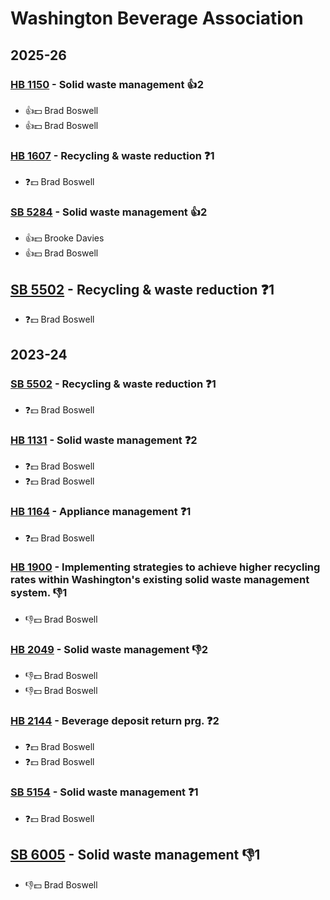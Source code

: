 # Washington Beverage Association
## 2025-26

### [HB 1150](/bill/2025-26/hb/1150/) - Solid waste management 👍2  
* 👍💵 Brad Boswell
* 👍💵 Brad Boswell

### [HB 1607](/bill/2025-26/hb/1607/) - Recycling & waste reduction   ❓1
* ❓💵 Brad Boswell

### [SB 5284](/bill/2025-26/sb/5284/) - Solid waste management 👍2  
* 👍💵 Brooke Davies
* 👍💵 Brad Boswell

## [SB 5502](/bill/2025-26/sb/5502/) - Recycling & waste reduction   ❓1
* ❓💵 Brad Boswell

## 2023-24

### [SB 5502](/bill/2023-24/sb/5502/) - Recycling & waste reduction   ❓1
* ❓💵 Brad Boswell

### [HB 1131](/bill/2023-24/hb/1131/) - Solid waste management   ❓2
* ❓💵 Brad Boswell
* ❓💵 Brad Boswell

### [HB 1164](/bill/2023-24/hb/1164/) - Appliance management   ❓1
* ❓💵 Brad Boswell

### [HB 1900](/bill/2023-24/hb/1900/) - Implementing strategies to achieve higher recycling rates within Washington's existing solid waste management system.  👎1 
* 👎💵 Brad Boswell

### [HB 2049](/bill/2023-24/hb/2049/) - Solid waste management  👎2 
* 👎💵 Brad Boswell
* 👎💵 Brad Boswell

### [HB 2144](/bill/2023-24/hb/2144/) - Beverage deposit return prg.   ❓2
* ❓💵 Brad Boswell
* ❓💵 Brad Boswell

### [SB 5154](/bill/2023-24/sb/5154/) - Solid waste management   ❓1
* ❓💵 Brad Boswell

## [SB 6005](/bill/2023-24/sb/6005/) - Solid waste management  👎1 
* 👎💵 Brad Boswell
